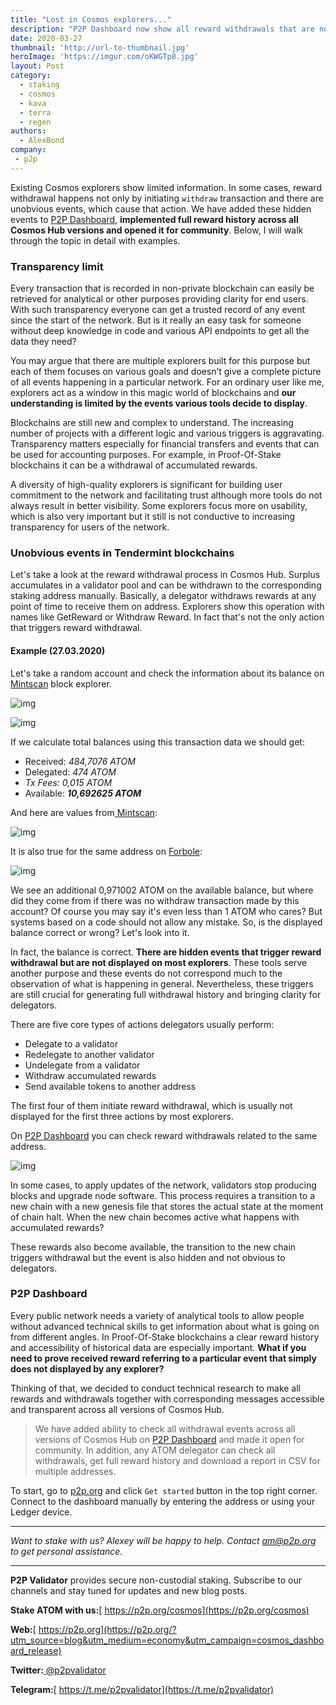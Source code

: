 ```yaml
---
title: "Lost in Cosmos explorers..."
description: "P2P Dashboard now show all reward withdrawals that are not displayed by most explorers"
date: 2020-03-27
thumbnail: 'http://url-to-thumbnail.jpg'
heroImage: 'https://imgur.com/oKWGTp8.jpg'
layout: Post
category:
  - staking
  - cosmos
  - kava
  - terra
  - regen
authors:
  - AlexBond
company:
 - p2p
---
```


Existing Cosmos explorers show limited information. In some cases, reward withdrawal happens not only by initiating `withdraw` transaction and there are unobvious events, which cause that action. We have added these hidden events to [P2P Dashboard](https://p2p.org/?utm_source=blog&utm_medium=economy&utm_campaign=cosmos_dashboard_release#dashboard-block), **implemented full reward history across all Cosmos Hub versions and opened it for community**. Below, I will walk through the topic in detail with examples.

### Transparency limit

Every transaction that is recorded in non-private blockchain can easily be retrieved for analytical or other purposes providing clarity for end users. With such transparency everyone can get a trusted record of any event since the start of the network. But is it really an easy task for someone without deep knowledge in code and various API endpoints to get all the data they need? 

You may argue that there are multiple explorers built for this purpose but each of them focuses on various goals and doesn’t give a complete picture of all events happening in a particular network. For an ordinary user like me, explorers act as a window in this magic world of blockchains and **our understanding is limited by the events various tools decide to display**.

Blockchains are still new and complex to understand. The increasing number of projects with a different logic and various triggers is aggravating. Transparency matters especially for financial transfers and events that can be used for accounting purposes. For example, in Proof-Of-Stake blockchains it can be a withdrawal of accumulated rewards.

A diversity of high-quality explorers is significant for building user commitment to the network and facilitating trust although more tools do not always result in better visibility. Some explorers focus more on usability, which is also very important but it still is not conductive to increasing transparency for users of the network.

### Unobvious events in Tendermint blockchains

Let's take a look at the reward withdrawal process in Cosmos Hub. Surplus accumulates in a validator pool and can be withdrawn to the corresponding staking address manually. Basically, a delegator withdraws rewards at any point of time to receive them on address. Explorers show this operation with names like GetReward or Withdraw Reward. In fact that's not the only action that triggers reward withdrawal.

#### **Example** (27.03.2020)

Let's take a random account and check the information about its balance on[ Mintscan](https://www.mintscan.io/account/cosmos1d5lu67hu3lhqtw6zyv7uy4gkfpdtfnzxw0wga8) block explorer.

![img](https://imgur.com/FXDDdMR.jpg)

![img](https://imgur.com/xgM9HKW.jpg)

If we calculate total balances using this transaction data we should get:

- Received: *484,7076 ATOM*
- Delegated: *474 ATOM*
- *Tx Fees: 0,015 ATOM*
- Available: ***10,692625 ATOM***

And here are values from[ Mintscan](https://www.mintscan.io/account/cosmos1d5lu67hu3lhqtw6zyv7uy4gkfpdtfnzxw0wga8):

![img](https://imgur.com/9AQXf6z.jpg)

It is also true for the same address on [Forbole](https://cosmos.bigdipper.live/account/cosmos1d5lu67hu3lhqtw6zyv7uy4gkfpdtfnzxw0wga8):

![img](https://imgur.com/s2My69D.jpg)

We see an additional 0,971002 ATOM on the available balance, but where did they come from if there was no withdraw transaction made by this account? Of course you may say it's even less than 1 ATOM who cares? But systems based on a code should not allow any mistake. So, is the displayed balance correct or wrong? Let's look into it.

In fact, the balance is correct. **There are hidden events that trigger reward withdrawal but are not displayed on most explorers**. These tools serve another purpose and these events do not correspond much to the observation of what is happening in general. Nevertheless, these triggers are still crucial for generating full withdrawal history and bringing clarity for delegators.

There are five core types of actions delegators usually perform:

- Delegate to a validator
- Redelegate to another validator
- Undelegate from a validator
- Withdraw accumulated rewards
- Send available tokens to another address

The first four of them initiate reward withdrawal, which is usually not displayed for the first three  actions by most explorers.

On [P2P Dashboard](https://p2p.org/dashboard/cosmos1d5lu67hu3lhqtw6zyv7uy4gkfpdtfnzxw0wga8) you can check reward withdrawals related to the same address.

![img](https://imgur.com/1GVbU5l.jpg)

In some cases, to apply updates of the network, validators stop producing blocks and upgrade node software. This process requires a transition to a new chain with a new genesis file that stores the actual state at the moment of chain halt. When the new chain becomes active what happens with accumulated rewards?

These rewards also become available, the transition to the new chain triggers withdrawal but the event is also hidden and not obvious to delegators.

### P2P Dashboard

Every public network needs a variety of analytical tools to allow people without advanced technical skills to get information about what is going on from different angles. In Proof-Of-Stake blockchains a clear reward history and accessibility of historical data are especially important. **What if you need to prove received reward referring to a particular event that simply does not displayed by any explorer?** 

Thinking of that, we decided to conduct technical research to make all rewards and withdrawals together with corresponding messages accessible and transparent across all versions of Cosmos Hub.

> We have added ability to check all withdrawal events across all versions of Cosmos Hub on [P2P Dashboard](https://p2p.org/?utm_source=blog&utm_medium=economy&utm_campaign=cosmos_dashboard_release#dashboard-block) and made it open for community. In addition, any ATOM delegator can check all withdrawals, get full reward history and download a report in CSV for multiple addresses.
>

To start, go to [p2p.org](https://p2p.org/?utm_source=blog&utm_medium=economy&utm_campaign=cosmos_dashboard_release) and click `Get started` button in the top right corner. Connect to the dashboard manually by entering the address or using your Ledger device.

------

*Want to stake with us? Alexey will be happy to help. Contact* *am@p2p.org* *to get personal assistance.*

------

**P2P Validator** provides secure non-custodial staking. Subscribe to our channels and stay tuned for updates and new blog posts.

**Stake ATOM with us:**[ https://p2p.org/cosmos](https://p2p.org/cosmos)

**Web:**[ https://p2p.org](https://p2p.org/?utm_source=blog&utm_medium=economy&utm_campaign=cosmos_dashboard_release)

**Twitter:**[ @p2pvalidator](https://twitter.com/p2pvalidator)

**Telegram:**[ https://t.me/p2pvalidator](https://t.me/p2pvalidator)